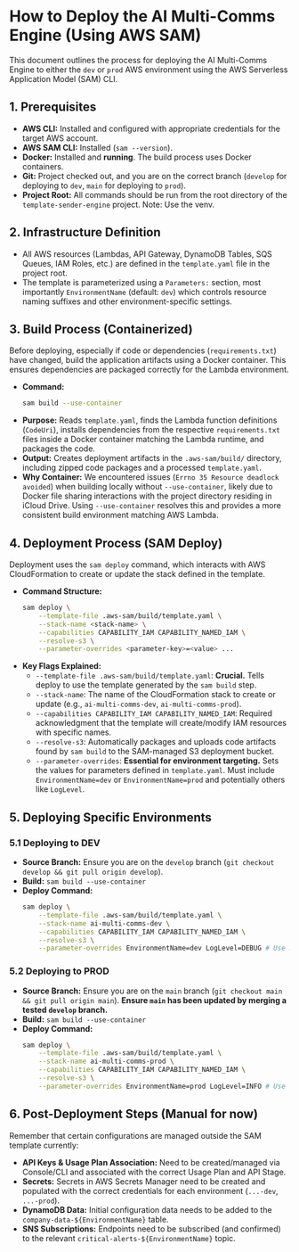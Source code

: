 # How to Deploy the AI Multi-Comms Engine (Using AWS SAM)

This document outlines the process for deploying the AI Multi-Comms Engine to either the `dev` or `prod` AWS environment using the AWS Serverless Application Model (SAM) CLI.

## 1. Prerequisites

*   **AWS CLI:** Installed and configured with appropriate credentials for the target AWS account.
*   **AWS SAM CLI:** Installed (`sam --version`).
*   **Docker:** Installed and **running**. The build process uses Docker containers.
*   **Git:** Project checked out, and you are on the correct branch (`develop` for deploying to `dev`, `main` for deploying to `prod`).
*   **Project Root:** All commands should be run from the root directory of the `template-sender-engine` project. Note: Use the venv.

## 2. Infrastructure Definition

*   All AWS resources (Lambdas, API Gateway, DynamoDB Tables, SQS Queues, IAM Roles, etc.) are defined in the `template.yaml` file in the project root.
*   The template is parameterized using a `Parameters:` section, most importantly `EnvironmentName` (default: `dev`) which controls resource naming suffixes and other environment-specific settings.

## 3. Build Process (Containerized)

Before deploying, especially if code or dependencies (`requirements.txt`) have changed, build the application artifacts using a Docker container. This ensures dependencies are packaged correctly for the Lambda environment.

*   **Command:**
    ```bash
    sam build --use-container
    ```
*   **Purpose:** Reads `template.yaml`, finds the Lambda function definitions (`CodeUri`), installs dependencies from the respective `requirements.txt` files inside a Docker container matching the Lambda runtime, and packages the code.
*   **Output:** Creates deployment artifacts in the `.aws-sam/build/` directory, including zipped code packages and a processed `template.yaml`.
*   **Why Container:** We encountered issues (`Errno 35 Resource deadlock avoided`) when building locally without `--use-container`, likely due to Docker file sharing interactions with the project directory residing in iCloud Drive. Using `--use-container` resolves this and provides a more consistent build environment matching AWS Lambda.

## 4. Deployment Process (SAM Deploy)

Deployment uses the `sam deploy` command, which interacts with AWS CloudFormation to create or update the stack defined in the template.

*   **Command Structure:**
    ```bash
    sam deploy \
        --template-file .aws-sam/build/template.yaml \
        --stack-name <stack-name> \
        --capabilities CAPABILITY_IAM CAPABILITY_NAMED_IAM \
        --resolve-s3 \
        --parameter-overrides <parameter-key>=<value> ...
    ```
*   **Key Flags Explained:**
    *   `--template-file .aws-sam/build/template.yaml`: **Crucial.** Tells deploy to use the template generated by the `sam build` step.
    *   `--stack-name`: The name of the CloudFormation stack to create or update (e.g., `ai-multi-comms-dev`, `ai-multi-comms-prod`).
    *   `--capabilities CAPABILITY_IAM CAPABILITY_NAMED_IAM`: Required acknowledgment that the template will create/modify IAM resources with specific names.
    *   `--resolve-s3`: Automatically packages and uploads code artifacts found by `sam build` to the SAM-managed S3 deployment bucket.
    *   `--parameter-overrides`: **Essential for environment targeting.** Sets the values for parameters defined in `template.yaml`. Must include `EnvironmentName=dev` or `EnvironmentName=prod` and potentially others like `LogLevel`.

## 5. Deploying Specific Environments

### 5.1 Deploying to DEV

*   **Source Branch:** Ensure you are on the `develop` branch (`git checkout develop && git pull origin develop`).
*   **Build:** `sam build --use-container`
*   **Deploy Command:**
    ```bash
    sam deploy \
        --template-file .aws-sam/build/template.yaml \
        --stack-name ai-multi-comms-dev \
        --capabilities CAPABILITY_IAM CAPABILITY_NAMED_IAM \
        --resolve-s3 \
        --parameter-overrides EnvironmentName=dev LogLevel=DEBUG # Use DEBUG for dev
    ```

### 5.2 Deploying to PROD

*   **Source Branch:** Ensure you are on the `main` branch (`git checkout main && git pull origin main`). **Ensure `main` has been updated by merging a tested `develop` branch.**
*   **Build:** `sam build --use-container`
*   **Deploy Command:**
    ```bash
    sam deploy \
        --template-file .aws-sam/build/template.yaml \
        --stack-name ai-multi-comms-prod \
        --capabilities CAPABILITY_IAM CAPABILITY_NAMED_IAM \
        --resolve-s3 \
        --parameter-overrides EnvironmentName=prod LogLevel=INFO # Use INFO for prod
    ```

## 6. Post-Deployment Steps (Manual for now)

Remember that certain configurations are managed outside the SAM template currently:

*   **API Keys & Usage Plan Association:** Need to be created/managed via Console/CLI and associated with the correct Usage Plan and API Stage.
*   **Secrets:** Secrets in AWS Secrets Manager need to be created and populated with the correct credentials for each environment (`...-dev`, `...-prod`).
*   **DynamoDB Data:** Initial configuration data needs to be added to the `company-data-${EnvironmentName}` table.
*   **SNS Subscriptions:** Endpoints need to be subscribed (and confirmed) to the relevant `critical-alerts-${EnvironmentName}` topic. 